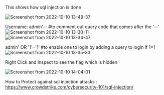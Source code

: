 This shows how sql injection is done

![Screenshot from 2022-10-10 13-49-37](https://user-images.githubusercontent.com/68273655/194850396-0d5ab0cd-7ba0-412f-a56b-36f8fc12fc1d.png)

Username: admin'--   #to comment out query code that comes after the '--'
![Screenshot from 2022-10-10 13-30-11](https://user-images.githubusercontent.com/68273655/194850568-f13304ab-0ade-449f-be9b-4adc858336e2.png)
![Screenshot from 2022-10-10 13-34-47](https://user-images.githubusercontent.com/68273655/194850608-0b6ca42b-60fa-4b5d-b980-3cd8a6bb5b47.png)

admin' OR '1'='1'    #to enable one to login by adding a query to login if 1=1
![Screenshot from 2022-10-10 13-35-33](https://user-images.githubusercontent.com/68273655/194850762-78f25235-8f49-4a91-b661-15b5ae46143d.png)


Right Click and Inspect to see the flag which is hidden

![Screenshot from 2022-10-10 14-04-01](https://user-images.githubusercontent.com/68273655/194852308-66a1a0cc-af7c-4c7a-b8f6-779bbaacbeaf.png)


How to Protect against sql injection attacks : https://www.crowdstrike.com/cybersecurity-101/sql-injection/




